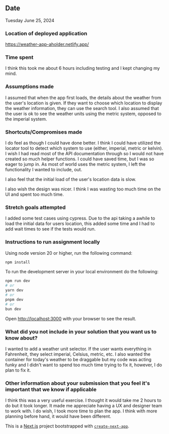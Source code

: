 ## Date

Tuesday June 25, 2024

### Location of deployed application

https://weather-app-aholder.netlify.app/

### Time spent
I think this took me about 6 hours including testing and I kept changing my mind.

### Assumptions made
I assumed that when the app first loads, the details about the weather from the user's location is given. If they want to choose which location to display the weather information, they can use the search tool. I also assumed that the user is ok to see the weather units using the metric system, opposed to the imperial system.

### Shortcuts/Compromises made
I do feel as though I could have done better. I think I could have utilized the locator tool to detect which system to use (either, imperial, metric or kelvin). I wish I had read most of the API documentation through so I would not have created so much helper functions. I could have saved time, but I was so eager to jump in. As most of world uses the metric system, I left the functionality I wanted to include, out.

I also feel that the initial load of the user's location data is slow.

I also wish the design was nicer. I think I was wasting too much time on the UI and spent too much time.

### Stretch goals attempted
I added some test cases using cypress. Due to the api taking a awhile to load the initial data for users location, this added some time and I had to add wait times to see if the tests would run.

### Instructions to run assignment locally
Using node version 20 or higher, run the following command:

```bash
npm install
```

To run the development server in your local environment do the following:

```bash
npm run dev
# or
yarn dev
# or
pnpm dev
# or
bun dev
```

Open [http://localhost:3000](http://localhost:3000) with your browser to see the result.

### What did you not include in your solution that you want us to know about?
I wanted to add a weather unit selector. If the user wants everything in Fahrenheit, they select imperial, Celsius, metric, etc. I also wanted the container for today's weather to be draggable but my code was acting funky and I didn't want to spend too much time trying to fix it, however, I do plan to fix it. 


### Other information about your submission that you feel it's important that we know if applicable

I think this was a very useful exercise. I thought it would take me 2 hours to do but it took longer. It made me appreciate having a UX and designer team to work with. I do wish, I took more time to plan the app. I think with more planning before hand, it would have been different.

This is a [Next.js](https://nextjs.org/) project bootstrapped with [`create-next-app`](https://github.com/vercel/next.js/tree/canary/packages/create-next-app).



